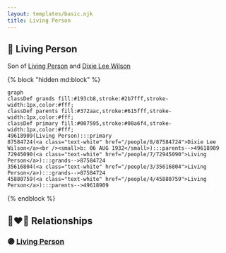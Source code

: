 ```yaml
---
layout: templates/basic.njk
title: Living Person
---
```

## 🔵 Living Person

Son of [Living Person](/people/4/45880759) and [Dixie Lee Wilson](/people/8/87584724)

{% block "hidden md:block" %}
```mermaid
graph
classDef grands fill:#193cb8,stroke:#2b7fff,stroke-width:1px,color:#fff;
classDef parents fill:#372aac,stroke:#615fff,stroke-width:1px,color:#fff;
classDef primary fill:#007595,stroke:#00a6f4,stroke-width:1px,color:#fff;
49618909(Living Person):::primary
87584724(<a class="text-white" href="/people/8/87584724">Dixie Lee Wilson</a><br /><small>b: 06 AUG 1932</small>):::parents-->49618909
72945090(<a class="text-white" href="/people/7/72945090">Living Person</a>):::grands-->87584724
35616804(<a class="text-white" href="/people/3/35616804">Living Person</a>):::grands-->87584724
45880759(<a class="text-white" href="/people/4/45880759">Living Person</a>):::parents-->49618909
```
{% endblock %}

## 👩‍❤️‍👨 Relationships

### 🟣 [Living Person](/people/4/4670196)
